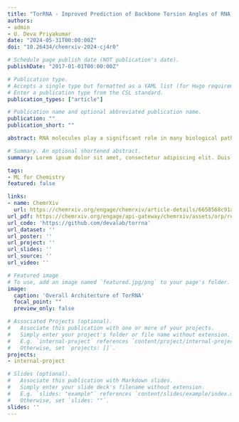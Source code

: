 ```yaml
---
title: "TorRNA - Improved Prediction of Backbone Torsion Angles of RNA by Leveraging Large Language Models"
authors:
- admin
- U. Deva Priyakumar
date: "2024-05-31T00:00:00Z"
doi: "10.26434/chemrxiv-2024-cj4r0"

# Schedule page publish date (NOT publication's date).
publishDate: "2017-01-01T00:00:00Z"

# Publication type.
# Accepts a single type but formatted as a YAML list (for Hugo requirements).
# Enter a publication type from the CSL standard.
publication_types: ["article"]

# Publication name and optional abbreviated publication name.
publication: ""
publication_short: ""

abstract: RNA molecules play a significant role in many biological pathways and have diverse functional roles, which is a result of their structural flexibility to fold into diverse conformations. This structural flexibility makes it challenging to obtain the structures of RNAs experimentally. Deep learning can be used to predict the secondary structures of RNA and other properties such as the backbone torsion angles, to be used as restraints for the computational optimization of the tertiary structures of RNA. TorRNA is a transformer encoder-decoder model, that takes an input RNA sequence and predicts the (pseudo)torsion angles of each nucleotide with a pre-trained RNA-FM model as the encoder. TorRNA is able to achieve a performance boost of 2% − 16% over the previous (pseudo)torsion angle prediction method for RNAs. We also demonstrate that TorRNA can used as a tool for model quality assessment of candidate RNA structures.

# Summary. An optional shortened abstract.
summary: Lorem ipsum dolor sit amet, consectetur adipiscing elit. Duis posuere tellus ac convallis placerat. Proin tincidunt magna sed ex sollicitudin condimentum.

tags:
- ML for Chemistry
featured: false

links:
- name: ChemrXiv
  url: https://chemrxiv.org/engage/chemrxiv/article-details/6658568c91aefa6ce1586b2d
url_pdf: https://chemrxiv.org/engage/api-gateway/chemrxiv/assets/orp/resource/item/6658568c91aefa6ce1586b2d/original/tor-rna-improved-prediction-of-backbone-torsion-angles-of-rna-by-leveraging-large-language-models.pdf
url_code: 'https://github.com/devalab/torrna'
url_dataset: ''
url_poster: ''
url_project: ''
url_slides: ''
url_source: ''
url_video: ''

# Featured image
# To use, add an image named `featured.jpg/png` to your page's folder. 
image:
  caption: 'Overall Architecture of TorRNA'
  focal_point: ""
  preview_only: false

# Associated Projects (optional).
#   Associate this publication with one or more of your projects.
#   Simply enter your project's folder or file name without extension.
#   E.g. `internal-project` references `content/project/internal-project/index.md`.
#   Otherwise, set `projects: []`.
projects:
- internal-project

# Slides (optional).
#   Associate this publication with Markdown slides.
#   Simply enter your slide deck's filename without extension.
#   E.g. `slides: "example"` references `content/slides/example/index.md`.
#   Otherwise, set `slides: ""`.
slides: ''
---
```


